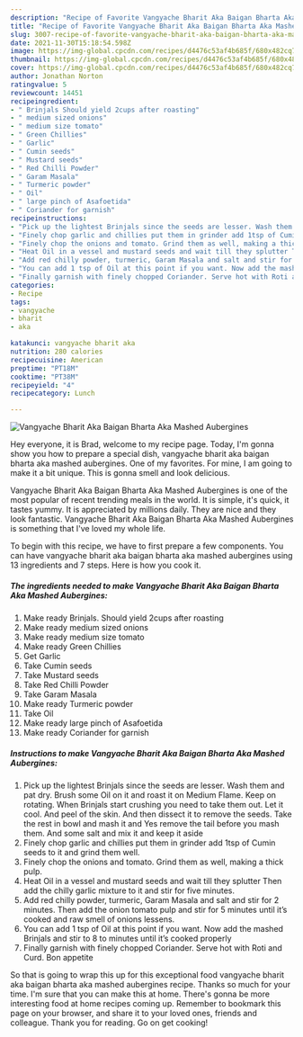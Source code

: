 ```yaml
---
description: "Recipe of Favorite Vangyache Bharit Aka Baigan Bharta Aka Mashed Aubergines"
title: "Recipe of Favorite Vangyache Bharit Aka Baigan Bharta Aka Mashed Aubergines"
slug: 3007-recipe-of-favorite-vangyache-bharit-aka-baigan-bharta-aka-mashed-aubergines
date: 2021-11-30T15:18:54.598Z
image: https://img-global.cpcdn.com/recipes/d4476c53af4b685f/680x482cq70/vangyache-bharit-aka-baigan-bharta-aka-mashed-aubergines-recipe-main-photo.jpg
thumbnail: https://img-global.cpcdn.com/recipes/d4476c53af4b685f/680x482cq70/vangyache-bharit-aka-baigan-bharta-aka-mashed-aubergines-recipe-main-photo.jpg
cover: https://img-global.cpcdn.com/recipes/d4476c53af4b685f/680x482cq70/vangyache-bharit-aka-baigan-bharta-aka-mashed-aubergines-recipe-main-photo.jpg
author: Jonathan Norton
ratingvalue: 5
reviewcount: 14451
recipeingredient:
- " Brinjals Should yield 2cups after roasting"
- " medium sized onions"
- " medium size tomato"
- " Green Chillies"
- " Garlic"
- " Cumin seeds"
- " Mustard seeds"
- " Red Chilli Powder"
- " Garam Masala"
- " Turmeric powder"
- " Oil"
- " large pinch of Asafoetida"
- " Coriander for garnish"
recipeinstructions:
- "Pick up the lightest Brinjals since the seeds are lesser. Wash them and pat dry. Brush some Oil on it and roast it on Medium Flame. Keep on rotating. When Brinjals start crushing you need to take them out. Let it cool. And peel of the skin. And then dissect it to remove the seeds. Take the rest in bowl and mash it and Yes remove the tail before you mash them. And some salt and mix it and keep it aside"
- "Finely chop garlic and chillies put them in grinder add 1tsp of Cumin seeds to it and grind them well."
- "Finely chop the onions and tomato. Grind them as well, making a thick pulp."
- "Heat Oil in a vessel and mustard seeds and wait till they splutter Then add the chilly garlic mixture to it and stir for five minutes."
- "Add red chilly powder, turmeric, Garam Masala and salt and stir for 2 minutes. Then add the onion tomato pulp and stir for 5 minutes until it’s cooked and raw smell of onions lessens."
- "You can add 1 tsp of Oil at this point if you want. Now add the mashed Brinjals and stir to 8 to minutes until it’s cooked properly"
- "Finally garnish with finely chopped Coriander. Serve hot with Roti and Curd. Bon appetite"
categories:
- Recipe
tags:
- vangyache
- bharit
- aka

katakunci: vangyache bharit aka 
nutrition: 280 calories
recipecuisine: American
preptime: "PT18M"
cooktime: "PT38M"
recipeyield: "4"
recipecategory: Lunch

---
```



![Vangyache Bharit Aka Baigan Bharta Aka Mashed Aubergines](https://img-global.cpcdn.com/recipes/d4476c53af4b685f/680x482cq70/vangyache-bharit-aka-baigan-bharta-aka-mashed-aubergines-recipe-main-photo.jpg)

Hey everyone, it is Brad, welcome to my recipe page. Today, I'm gonna show you how to prepare a special dish, vangyache bharit aka baigan bharta aka mashed aubergines. One of my favorites. For mine, I am going to make it a bit unique. This is gonna smell and look delicious.

Vangyache Bharit Aka Baigan Bharta Aka Mashed Aubergines is one of the most popular of recent trending meals in the world. It is simple, it's quick, it tastes yummy. It is appreciated by millions daily. They are nice and they look fantastic. Vangyache Bharit Aka Baigan Bharta Aka Mashed Aubergines is something that I've loved my whole life.




To begin with this recipe, we have to first prepare a few components. You can have vangyache bharit aka baigan bharta aka mashed aubergines using 13 ingredients and 7 steps. Here is how you cook it.

<!--inarticleads1-->

##### The ingredients needed to make Vangyache Bharit Aka Baigan Bharta Aka Mashed Aubergines:

1. Make ready  Brinjals. Should yield 2cups after roasting
1. Make ready  medium sized onions
1. Make ready  medium size tomato
1. Make ready  Green Chillies
1. Get  Garlic
1. Take  Cumin seeds
1. Take  Mustard seeds
1. Take  Red Chilli Powder
1. Take  Garam Masala
1. Make ready  Turmeric powder
1. Take  Oil
1. Make ready  large pinch of Asafoetida
1. Make ready  Coriander for garnish




<!--inarticleads2-->

##### Instructions to make Vangyache Bharit Aka Baigan Bharta Aka Mashed Aubergines:

1. Pick up the lightest Brinjals since the seeds are lesser. Wash them and pat dry. Brush some Oil on it and roast it on Medium Flame. Keep on rotating. When Brinjals start crushing you need to take them out. Let it cool. And peel of the skin. And then dissect it to remove the seeds. Take the rest in bowl and mash it and Yes remove the tail before you mash them. And some salt and mix it and keep it aside
1. Finely chop garlic and chillies put them in grinder add 1tsp of Cumin seeds to it and grind them well.
1. Finely chop the onions and tomato. Grind them as well, making a thick pulp.
1. Heat Oil in a vessel and mustard seeds and wait till they splutter Then add the chilly garlic mixture to it and stir for five minutes.
1. Add red chilly powder, turmeric, Garam Masala and salt and stir for 2 minutes. Then add the onion tomato pulp and stir for 5 minutes until it’s cooked and raw smell of onions lessens.
1. You can add 1 tsp of Oil at this point if you want. Now add the mashed Brinjals and stir to 8 to minutes until it’s cooked properly
1. Finally garnish with finely chopped Coriander. Serve hot with Roti and Curd. Bon appetite




So that is going to wrap this up for this exceptional food vangyache bharit aka baigan bharta aka mashed aubergines recipe. Thanks so much for your time. I'm sure that you can make this at home. There's gonna be more interesting food at home recipes coming up. Remember to bookmark this page on your browser, and share it to your loved ones, friends and colleague. Thank you for reading. Go on get cooking!
